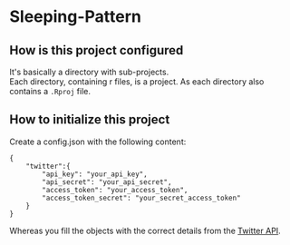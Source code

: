 # Sleeping-Pattern

## How is this project configured
It's basically a directory with sub-projects.  
Each directory, containing r files, is a project. As each directory also contains a `.Rproj` file.

## How to initialize this project
Create a config.json with the following content:
```
{
	"twitter":{
		"api_key": "your_api_key",
		"api_secret": "your_api_secret",
		"access_token": "your_access_token",
		"access_token_secret": "your_secret_access_token"
	}
}
```
Whereas you fill the objects with the correct details from the [Twitter API](https://apps.twitter.com/).
